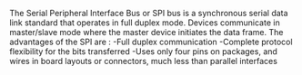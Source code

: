 The Serial Peripheral Interface Bus or SPI bus is a synchronous serial data link standard that operates in full duplex mode. Devices communicate in master/slave mode where the master device initiates the data frame.
The advantages of the SPI are :
-Full duplex communication
-Complete protocol flexibility for the bits transferred
-Uses only four pins on packages, and wires in board layouts or connectors, much less than parallel interfaces